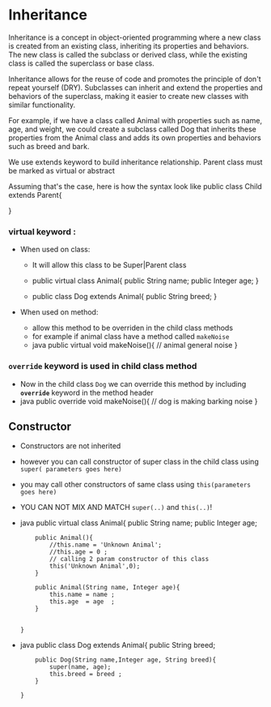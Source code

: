 # Inheritance

Inheritance is a concept in object-oriented programming where a new class is created from an existing class, inheriting its properties and behaviors. The new class is called the subclass or derived class, while the existing class is called the superclass or base class.

Inheritance allows for the reuse of code and promotes the principle of don't repeat yourself (DRY). Subclasses can inherit and extend the properties and behaviors of the superclass, making it easier to create new classes with similar functionality.

For example, if we have a class called Animal with properties such as name, age, and weight, we could create a subclass called Dog that inherits these properties from the Animal class and adds its own properties and behaviors such as breed and bark.

We use extends keyword to build inheritance relationship.
Parent class must be marked as virtual or abstract

Assuming that's the case, here is how the syntax look like
public class Child extends Parent{

}

### virtual keyword :

- When used on class:

  - It will allow this class to be Super|Parent class
  - public virtual class Animal{
    public String name;
    public Integer age;
    }

  - public class Dog extends Animal{
    public String breed;
    }

- When used on method:
  - allow this method to be overriden in the child class methods
  - for example if animal class have a method called `makeNoise`
  - java
    public virtual void makeNoise(){
    // animal general noise
    }

### `override` keyword is used in child class method

- Now in the child class `Dog` we can override this method by including **`override`** keyword in the method header
- java
  public override void makeNoise(){
  // dog is making barking noise
  }

## Constructor

- Constructors are not inherited
- however you can call constructor of super class in the child class using `super( parameters goes here)`
- you may call other constructors of same class using `this(parameters goes here)`
- YOU CAN NOT MIX AND MATCH `super(..)` and `this(..)`!

- java
  public virtual class Animal{
  public String name;
  public Integer age;

          public Animal(){
              //this.name = 'Unknown Animal';
              //this.age = 0 ;
              // calling 2 param constructor of this class
              this('Unknown Animal',0);
          }

          public Animal(String name, Integer age){
              this.name = name ;
              this.age  = age  ;
          }


      }

- java
  public class Dog extends Animal{
  public String breed;

          public Dog(String name,Integer age, String breed){
              super(name, age);
              this.breed = breed ;
          }

      }
